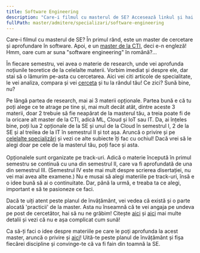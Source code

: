 ```yaml
---
title: Software Engineering
description: "Care-i filmul cu masterul de SE? Accesează linkul și hai să te lămurim! "
fullPath: master/admitere/specializari/software-engineering
---
```

Care-i filmul cu masterul de SE? În primul rând, este un master de cercetare și aprofundare în software. Apoi, e un [master de la CTI](https://cs.upt.ro/ro/education/master), deci e-n engleză! Hmm, oare cum ar suna "software engineering" în română?...

În fiecare semestru, vei avea o materie de research, unde vei aprofunda noțiunile teoretice de la celelalte materii. Vorbim imediat și despre ele, dar stai să o lămurim pe-asta cu cercetarea. Aici vei citi articole de specialitate, le vei analiza, compara și vei [cerceta](https://cs.upt.ro/ro/education/master/research) și tu la rândul tău! Ce zici? Sună bine, nu? 

Pe lângă partea de research, mai ai 3 materii opționale. Partea bună e că tu poți alege ce te atrage pe tine și, mai mult decât atât, dintre aceste 3 materii, doar 2 trebuie să fie neapărat de la masterul tău, a treia poate fi de la oricare alt master de la CTI, adică ML, Cloud și IoT sau IT. Da, ai înțeles bine, poți lua 2 opționale de la SE și unul de la Cloud în semestrul I, 2 de la SE și al treilea de la IT în semestrul II și tot așa. Aruncă o privire și pe [celelalte specializări](https://cs.upt.ro/ro/education/master) și vezi ce alte subiecte îți fac cu ochiul! Dacă vrei să le alegi doar pe cele de la masterul tău, poți face și asta.\
\
Opționalele sunt organizate pe track-uri. Adică o materie începută în primul semestru se continuă cu una din semestrul II, care va fi aprofundată de una din semestrul III. (Semestrul IV este mai mult despre scrierea disertației, nu vei mai avea alte examene.) Nu e musai să alegi materiile pe track-uri, însă e o idee bună să ai o continuitate. Dar, până la urmă, e treaba ta ce alegi, important e să te pasioneze ce faci. 

Dacă te uiți atent peste planul de învățământ, vei vedea că există și o parte alocată 'practicii' de la master. Asta nu înseamnă că te vei angaja pe undeva pe post de cercetător, hai să nu ne grăbim! Citește [aici](https://ac.upt.ro/practica-master/) și [aici](https://cs.upt.ro/ro/education/master/research) mai multe detalii și vezi că nu e așa complicat cum sună!

Ca să-ți faci o idee despre materiile pe care le poți aprofunda la acest master, aruncă o privire și [aici](https://ac.upt.ro/specializari/software-engineering-se/)! Uită-te peste planul de învățământ și fișa fiecărei discipline și convinge-te că va fi fain din toamnă la SE.

<Fig src="/uploads/se.jpeg" alt="Ce poți aprofunda la masterul de SE?" caption="Ce poți aprofunda la masterul de SE?"></Fig>